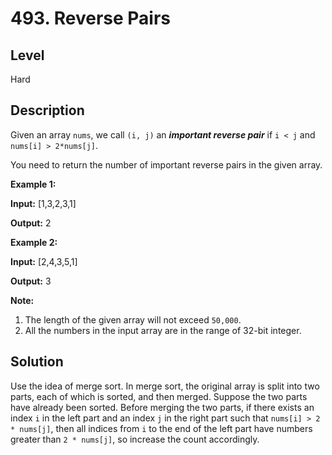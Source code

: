 # 493. Reverse Pairs
## Level
Hard

## Description
Given an array `nums`, we call `(i, j)` an ***important reverse pair*** if `i < j` and `nums[i] > 2*nums[j]`.

You need to return the number of important reverse pairs in the given array.

**Example 1:**

**Input:** [1,3,2,3,1]

**Output:** 2

**Example 2:**

**Input:** [2,4,3,5,1]

**Output:** 3

**Note:**
1. The length of the given array will not exceed `50,000`.
2. All the numbers in the input array are in the range of 32-bit integer.

## Solution
Use the idea of merge sort. In merge sort, the original array is split into two parts, each of which is sorted, and then merged. Suppose the two parts have already been sorted. Before merging the two parts, if there exists an index `i` in the left part and an index `j` in the right part such that `nums[i] > 2 * nums[j]`, then all indices from `i` to the end of the left part have numbers greater than `2 * nums[j]`, so increase the count accordingly.
